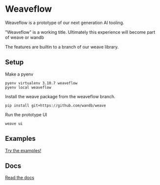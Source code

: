 # Weaveflow

Weaveflow is a prototype of our next generation AI tooling.

"Weaveflow" is a working title. Ultimately this experience will become part of weave or wandb

The features are builtin to a branch of our weave library.

## Setup

Make a pyenv

```
pyenv virtualenv 3.10.7 weaveflow
pyenv local weaveflow
```

Install the weave package from the weaveflow branch.

```
pip install git+https://github.com/wandb/weave
```

Run the prototype UI

```
weave ui
```

## Examples

[Try the examples!](examples/)

## Docs

[Read the docs](docs/)
